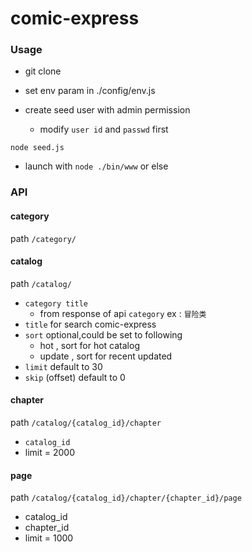comic-express
===

### Usage

* git clone
* set env param in ./config/env.js

* create seed user with admin permission
	* modify `user id` and `passwd` first
```
node seed.js
```


* launch with `node ./bin/www` or else



### API

#### category

path `/category/`

#### catalog

path `/catalog/`

* `category title`
	* from response of api `category` ex : `冒险类`
* `title` for search comic-express
* `sort` optional,could be set to following
	* hot , sort for hot catalog
	* update , sort for recent updated
* `limit` default to 30
* `skip` (offset) default to 0 

#### chapter

path `/catalog/{catalog_id}/chapter`

* `catalog_id` 
* limit = 2000

#### page

path `/catalog/{catalog_id}/chapter/{chapter_id}/page`

* catalog_id
* chapter_id
* limit = 1000

